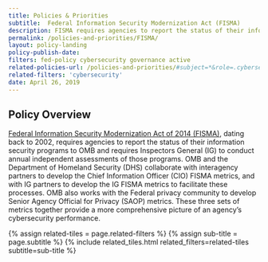 ```yaml
---
title: Policies & Priorities
subtitle:  Federal Information Security Modernization Act (FISMA)
description: FISMA requires agencies to report the status of their information security programs to 0MB and requires Inspectors General (IG) to conduct annual independent assessments of those programs.
permalink: /policies-and-priorities/FISMA/
layout: policy-landing
policy-publish-date:
filters: fed-policy cybersecurity governance active
related-policies-url: /policies-and-priorities/#subject=*&role=.cybersecurity&status=*
related-filters: 'cybersecurity'
date: April 26, 2019
---
```

## Policy Overview ##
[Federal Information Security Modernization Act of 2014 (FISMA)](https://trumpwhitehouse.archives.gov/wp-content/uploads/2018/10/M-19-02.pdf), dating back to 2002, requires agencies to report the status of their information security programs to OMB and requires Inspectors General (IG) to conduct annual independent assessments of those programs. OMB and the Department of Homeland Security (DHS) collaborate with interagency partners to develop the Chief Information Officer (CIO) FISMA metrics, and with IG partners to develop the IG FISMA metrics to facilitate these processes. OMB also works with the Federal privacy community to develop Senior Agency Official for Privacy (SAOP) metrics. These three sets of metrics together provide a more comprehensive picture of an agency’s cybersecurity performance.
&nbsp;

{% assign related-tiles = page.related-filters %}
{% assign sub-title = page.subtitle %}
{% include related_tiles.html  related_filters=related-tiles subtitle=sub-title %}

